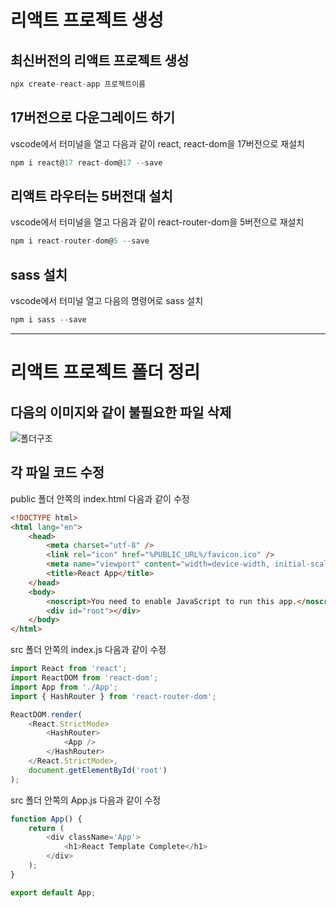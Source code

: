 # 리액트 프로젝트 생성

## 최신버전의 리액트 프로젝트 생성

```js
npx create-react-app 프로젝트이름
```

## 17버전으로 다운그레이드 하기

vscode에서 터미널을 열고 다음과 같이 react, react-dom을 17버전으로 재설치

```js
npm i react@17 react-dom@17 --save
```

## 리액트 라우터는 5버전대 설치

vscode에서 터미널을 열고 다음과 같이 react-router-dom을 5버전으로 재설치

```js
npm i react-router-dom@5 --save
```

## sass 설치

vscode에서 터미널 열고 다음의 명령어로 sass 설치

```js
npm i sass --save
```

---

# 리액트 프로젝트 폴더 정리

## 다음의 이미지와 같이 불필요한 파일 삭제

![폴더구조](https://cafeptthumb-phinf.pstatic.net/MjAyMjA1MDJfMTE2/MDAxNjUxNDc2OTg2OTY0.kegR8AAuOOLZvUQwq3v1KnmjrgTi3f67Es8_R58wxeYg.NT3ze0yKW9Rt00rhG2ENttvRg40I-wY6QIL6COnMe4Eg.PNG/image.png?type=w1600)

## 각 파일 코드 수정

public 폴더 안쪽의 index.html 다음과 같이 수정

```html
<!DOCTYPE html>
<html lang="en">
	<head>
		<meta charset="utf-8" />
		<link rel="icon" href="%PUBLIC_URL%/favicon.ico" />
		<meta name="viewport" content="width=device-width, initial-scale=1" />
		<title>React App</title>
	</head>
	<body>
		<noscript>You need to enable JavaScript to run this app.</noscript>
		<div id="root"></div>
	</body>
</html>
```

src 폴더 안쪽의 index.js 다음과 같이 수정

```js
import React from 'react';
import ReactDOM from 'react-dom';
import App from './App';
import { HashRouter } from 'react-router-dom';

ReactDOM.render(
	<React.StrictMode>
		<HashRouter>
			<App />
		</HashRouter>
	</React.StrictMode>,
	document.getElementById('root')
);
```

src 폴더 안쪽의 App.js 다음과 같이 수정

```js
function App() {
	return (
		<div className='App'>
			<h1>React Template Complete</h1>
		</div>
	);
}

export default App;
```
